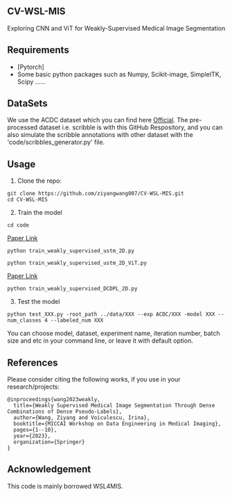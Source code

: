 ## CV-WSL-MIS
Exploring CNN and ViT for Weakly-Supervised Medical Image Segmentation

## Requirements
* [Pytorch]
* Some basic python packages such as Numpy, Scikit-image, SimpleITK, Scipy ......

## DataSets
We use the ACDC dataset which you can find here [Official](https://www.creatis.insa-lyon.fr/Challenge/acdc/databases.html). The pre-processed dataset i.e. scribble is with this GitHub Respository, and you can also simulate the scribble annotations with other dataset with the 'code/scribbles_generator.py' file.


## Usage

1. Clone the repo:
```
git clone https://github.com/ziyangwang007/CV-WSL-MIS.git 
cd CV-WSL-MIS
```


2. Train the model
```
cd code
```

[Paper Link](https://www.sciencedirect.com/science/article/pii/S0031320321005215)
```
python train_weakly_supervised_ustm_2D.py 
```

```
python train_weakly_supervised_ustm_2D_ViT.py 
```

[Paper Link](https://link.springer.com/chapter/10.1007/978-3-031-44992-5_1)
```
python train_weakly_supervised_DCDPL_2D.py 
```

3. Test the model
```
python test_XXX.py -root_path ../data/XXX --exp ACDC/XXX -model XXX --num_classes 4 --labeled_num XXX
```

You can choose model, dataset, experiment name, iteration number, batch size and etc in your command line, or leave it with default option.


## References

Please consider citing the following works, if you use in your research/projects:
```
@inproceedings{wang2023weakly,
  title={Weakly Supervised Medical Image Segmentation Through Dense Combinations of Dense Pseudo-Labels},
  author={Wang, Ziyang and Voiculescu, Irina},
  booktitle={MICCAI Workshop on Data Engineering in Medical Imaging},
  pages={1--10},
  year={2023},
  organization={Springer}
}
```


## Acknowledgement

This code is mainly borrowed WSL4MIS.
